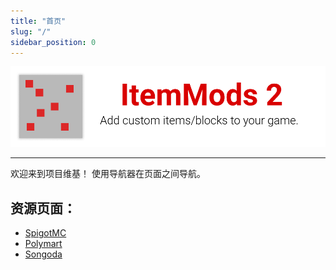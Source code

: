 ```yaml
---
title: "首页"
slug: "/"
sidebar_position: 0
---
```


![标题](https://github.com/CodeDoctorDE/ItemMods/blob/develop/assets/header.png?raw=true)

---

欢迎来到项目维基！ 使用导航器在页面之间导航。

## 资源页面：

* [SpigotMC](https://www.spigotmc.org/resources/72461/)
* [Polymart](https://polymart.org/resource/15)
* [Songoda](https://songoda.com/marketplace/product/162)
